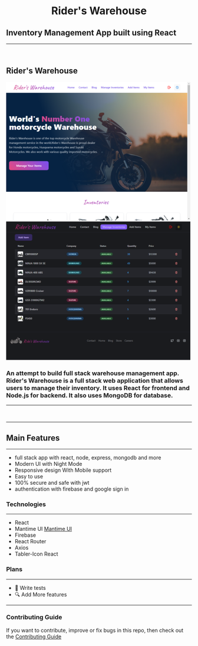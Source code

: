 <h1 align="center">
    Rider's Warehouse
</h1>

## Inventory Management App built using React
----

<br/>
<h2>
    Rider's Warehouse
</h2>


<p float = 'left'>
<a align="center" href="https://rider-s-warehouse.web.app/"><img src="HomePage.png" alt="Management website" width='500' /></a>
<a align="center" href="https://rider-s-warehouse.web.app/"><img src="Table.png" alt="Management website" width='500' /></a>
<div/>



### An attempt to build full stack warehouse management app. Rider's Warehouse is a full stack web application that allows users to manage their inventory. It uses React for frontend and Node.js for backend. It also uses MongoDB for database.
----

<br/>


----


## Main Features
------
- full stack app with react,  node, express, mongodb  and more
- Modern UI with Night Mode
- Responsive design With Mobile support
- Easy to use
- 100% secure and safe with jwt
- authentication with firebase and google sign in


### Technologies
----
- React
- Mantime UI [Mantime UI](https://mantine.dev/)
- Firebase
-  React Router
-  Axios
-  Tabler-Icon React

### Plans
----
- 🧪 Write tests
- 🔍 Add More features

---

### Contributing Guide

If you want to contribute, improve or fix bugs in this repo, then check out the [Contributing Guide](./CONTRIBUTING.md)
<br/>
